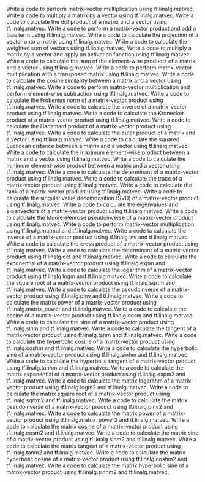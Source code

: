 Write a code to perform matrix-vector multiplication using tf.linalg.matvec.
Write a code to multiply a matrix by a vector using tf.linalg.matvec.
Write a code to calculate the dot product of a matrix and a vector using tf.linalg.matvec.
Write a code to perform a matrix-vector product and add a bias term using tf.linalg.matvec.
Write a code to calculate the projection of a vector onto a matrix using tf.linalg.matvec.
Write a code to calculate the weighted sum of vectors using tf.linalg.matvec.
Write a code to multiply a matrix by a vector and apply an activation function using tf.linalg.matvec.
Write a code to calculate the sum of the element-wise products of a matrix and a vector using tf.linalg.matvec.
Write a code to perform matrix-vector multiplication with a transposed matrix using tf.linalg.matvec.
Write a code to calculate the cosine similarity between a matrix and a vector using tf.linalg.matvec.
Write a code to perform matrix-vector multiplication and perform element-wise subtraction using tf.linalg.matvec.
Write a code to calculate the Frobenius norm of a matrix-vector product using tf.linalg.matvec.
Write a code to calculate the inverse of a matrix-vector product using tf.linalg.matvec.
Write a code to calculate the Kronecker product of a matrix-vector product using tf.linalg.matvec.
Write a code to calculate the Hadamard product of a matrix-vector product using tf.linalg.matvec.
Write a code to calculate the outer product of a matrix and a vector using tf.linalg.matvec.
Write a code to calculate the squared Euclidean distance between a matrix and a vector using tf.linalg.matvec.
Write a code to calculate the maximum element-wise product between a matrix and a vector using tf.linalg.matvec.
Write a code to calculate the minimum element-wise product between a matrix and a vector using tf.linalg.matvec.
Write a code to calculate the determinant of a matrix-vector product using tf.linalg.matvec.
Write a code to calculate the trace of a matrix-vector product using tf.linalg.matvec.
Write a code to calculate the rank of a matrix-vector product using tf.linalg.matvec.
Write a code to calculate the singular value decomposition (SVD) of a matrix-vector product using tf.linalg.matvec.
Write a code to calculate the eigenvalues and eigenvectors of a matrix-vector product using tf.linalg.matvec.
Write a code to calculate the Moore-Penrose pseudoinverse of a matrix-vector product using tf.linalg.matvec.
Write a code to perform matrix-vector multiplication using tf.linalg.matmul and tf.linalg.matvec.
Write a code to calculate the inverse of a matrix-vector product using tf.linalg.inv and tf.linalg.matvec.
Write a code to calculate the cross product of a matrix-vector product using tf.linalg.matvec.
Write a code to calculate the determinant of a matrix-vector product using tf.linalg.det and tf.linalg.matvec.
Write a code to calculate the exponential of a matrix-vector product using tf.linalg.expm and tf.linalg.matvec.
Write a code to calculate the logarithm of a matrix-vector product using tf.linalg.logm and tf.linalg.matvec.
Write a code to calculate the square root of a matrix-vector product using tf.linalg.sqrtm and tf.linalg.matvec.
Write a code to calculate the pseudoinverse of a matrix-vector product using tf.linalg.pinv and tf.linalg.matvec.
Write a code to calculate the matrix power of a matrix-vector product using tf.linalg.matrix_power and tf.linalg.matvec.
Write a code to calculate the cosine of a matrix-vector product using tf.linalg.cosm and tf.linalg.matvec.
Write a code to calculate the sine of a matrix-vector product using tf.linalg.sinm and tf.linalg.matvec.
Write a code to calculate the tangent of a matrix-vector product using tf.linalg.tanm and tf.linalg.matvec.
Write a code to calculate the hyperbolic cosine of a matrix-vector product using tf.linalg.coshm and tf.linalg.matvec.
Write a code to calculate the hyperbolic sine of a matrix-vector product using tf.linalg.sinhm and tf.linalg.matvec.
Write a code to calculate the hyperbolic tangent of a matrix-vector product using tf.linalg.tanhm and tf.linalg.matvec.
Write a code to calculate the matrix exponential of a matrix-vector product using tf.linalg.expm2 and tf.linalg.matvec.
Write a code to calculate the matrix logarithm of a matrix-vector product using tf.linalg.logm2 and tf.linalg.matvec.
Write a code to calculate the matrix square root of a matrix-vector product using tf.linalg.sqrtm2 and tf.linalg.matvec.
Write a code to calculate the matrix pseudoinverse of a matrix-vector product using tf.linalg.pinv2 and tf.linalg.matvec.
Write a code to calculate the matrix power of a matrix-vector product using tf.linalg.matrix_power2 and tf.linalg.matvec.
Write a code to calculate the matrix cosine of a matrix-vector product using tf.linalg.cosm2 and tf.linalg.matvec.
Write a code to calculate the matrix sine of a matrix-vector product using tf.linalg.sinm2 and tf.linalg.matvec.
Write a code to calculate the matrix tangent of a matrix-vector product using tf.linalg.tanm2 and tf.linalg.matvec.
Write a code to calculate the matrix hyperbolic cosine of a matrix-vector product using tf.linalg.coshm2 and tf.linalg.matvec.
Write a code to calculate the matrix hyperbolic sine of a matrix-vector product using tf.linalg.sinhm2 and tf.linalg.matvec.